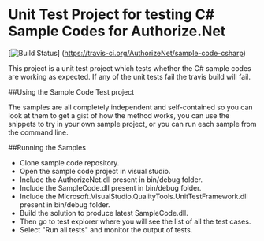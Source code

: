 # Unit Test Project for testing C# Sample Codes for Authorize.Net
[![Build Status](https://travis-ci.org/AuthorizeNet/sample-code-csharp.png?branch=master)]
(https://travis-ci.org/AuthorizeNet/sample-code-csharp)

This project is a unit test project which tests whether the C# sample codes are working as expected. If any of the unit tests fail the 
travis build will fail.


##Using the Sample Code Test project

The samples are all completely independent and self-contained so you can look at them to get a gist of how the method works, you can use the snippets to try in your own sample project, or you can run each sample from the command line.


##Running the Samples
- Clone sample code repository.  <br />
- Open the sample code project in visual studio.<br />
- Include the AuthorizeNet.dll present in bin/debug folder.<br />
- Include the SampleCode.dll present in bin/debug folder.<br />
- Include the Microsoft.VisualStudio.QualityTools.UnitTestFramework.dll present in bin/debug folder.<br />
- Build the solution to produce latest SampleCode.dll.  <br />
- Then go to test explorer where you will see the list of all the test cases.<br />
- Select "Run all tests" and monitor the output of tests.<br />
